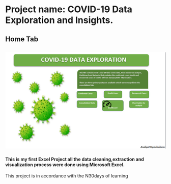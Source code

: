 # Project name: COVID-19 Data Exploration and Insights.
## Home Tab
![](HomePage.png)
------



#### This is my first Excel Project all the data cleaning,extraction and visualization process were done using Microsoft Excel.
This project is in accordance with the N30days of learning
